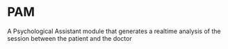 # PAM
A Psychological Assistant module that generates a realtime analysis of the session between the patient and the doctor 
